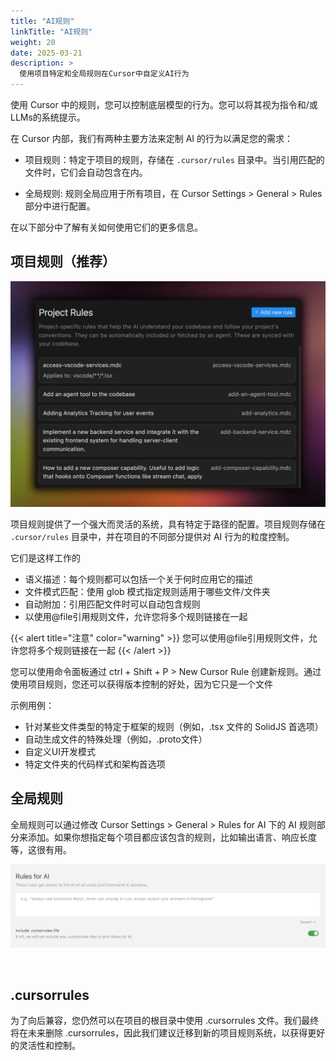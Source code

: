 ```yaml
---
title: "AI规则"
linkTitle: "AI规则"
weight: 20
date: 2025-03-21
description: >
  使用项目特定和全局规则在Cursor中自定义AI行为
---
```


使用 Cursor 中的规则，您可以控制底层模型的行为。您可以将其视为指令和/或LLMs的系统提示。

在 Cursor 内部，我们有两种主要方法来定制 AI 的行为以满足您的需求：

- 项目规则：特定于项目的规则，存储在 `.cursor/rules` 目录中。当引用匹配的文件时，它们会自动包含在内。

- 全局规则: 规则全局应用于所有项目，在 Cursor Settings > General > Rules 部分中进行配置。

在以下部分中了解有关如何使用它们的更多信息。

## 项目规则（推荐）

![project-rules.png](images/project-rules.png)

项目规则提供了一个强大而灵活的系统，具有特定于路径的配置。项目规则存储在 `.cursor/rules` 目录中，并在项目的不同部分提供对 AI 行为的粒度控制。

它们是这样工作的

- 语义描述：每个规则都可以包括一个关于何时应用它的描述
- 文件模式匹配：使用 glob 模式指定规则适用于哪些文件/文件夹
- 自动附加：引用匹配文件时可以自动包含规则
- 以使用@file引用规则文件，允许您将多个规则链接在一起

{{< alert title="注意" color="warning" >}}
您可以使用@file引用规则文件，允许您将多个规则链接在一起
{{< /alert >}}

您可以使用命令面板通过 ctrl + Shift + P > New Cursor Rule 创建新规则。通过使用项目规则，您还可以获得版本控制的好处，因为它只是一个文件

示例用例：

- 针对某些文件类型的特定于框架的规则（例如，.tsx 文件的 SolidJS 首选项）
- 自动生成文件的特殊处理（例如，.proto文件）
- 自定义UI开发模式
- 特定文件夹的代码样式和架构首选项
​
## 全局规则

全局规则可以通过修改 Cursor Settings > General > Rules for AI 下的 AI 规则部分来添加。如果你想指定每个项目都应该包含的规则，比如输出语言、响应长度等，这很有用。

![rules-for-ai.png](images/rules-for-ai.png)

​
## .cursorrules

为了向后兼容，您仍然可以在项目的根目录中使用 .cursorrules 文件。我们最终将在未来删除 .cursorrules，因此我们建议迁移到新的项目规则系统，以获得更好的灵活性和控制。







